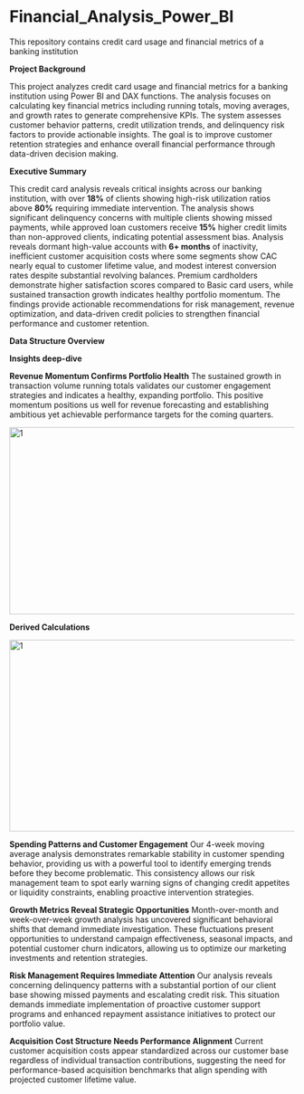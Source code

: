 # Financial_Analysis_Power_BI
This repository contains credit card usage and financial metrics of a banking institution 

**Project Background**

This project analyzes credit card usage and financial metrics for a banking institution using Power BI and DAX functions. The analysis focuses on calculating key financial metrics including running totals, moving averages, and growth rates to generate comprehensive KPIs. The system assesses customer behavior patterns, credit utilization trends, and delinquency risk factors to provide actionable insights. The goal is to improve customer retention strategies and enhance overall financial performance through data-driven decision making.

**Executive Summary**

This credit card analysis reveals critical insights across our banking institution, with over **18%** of clients showing high-risk utilization ratios above **80%** requiring immediate intervention. The analysis shows significant delinquency concerns with multiple clients showing missed payments, while approved loan customers receive **15%** higher credit limits than non-approved clients, indicating potential assessment bias. Analysis reveals dormant high-value accounts with **6+ months** of inactivity, inefficient customer acquisition costs where some segments show CAC nearly equal to customer lifetime value, and modest interest conversion rates despite substantial revolving balances. Premium cardholders demonstrate higher satisfaction scores compared to Basic card users, while sustained transaction growth indicates healthy portfolio momentum. The findings provide actionable recommendations for risk management, revenue optimization, and data-driven credit policies to strengthen financial performance and customer retention.

**Data Structure Overview**


**Insights deep-dive**

**Revenue Momentum Confirms Portfolio Health**
The sustained growth in transaction volume running totals validates our customer engagement strategies and indicates a healthy, expanding portfolio. This positive momentum positions us well for revenue forecasting and establishing ambitious yet achievable performance targets for the coming quarters.

<img width="584" height="331" alt="1" src="https://github.com/user-attachments/assets/782b3dd5-1d63-464e-b2c2-c0dc4fd019a4" />

**Derived Calculations** 

<img width="767" height="339" alt="1" src="https://github.com/user-attachments/assets/51acf490-0502-4838-95dc-d8e188b7260d" />


**Spending Patterns and Customer Engagement**
Our 4-week moving average analysis demonstrates remarkable stability in customer spending behavior, providing us with a powerful tool to identify emerging trends before they become problematic. This consistency allows our risk management team to spot early warning signs of changing credit appetites or liquidity constraints, enabling proactive intervention strategies.

**Growth Metrics Reveal Strategic Opportunities**
Month-over-month and week-over-week growth analysis has uncovered significant behavioral shifts that demand immediate investigation. These fluctuations present opportunities to understand campaign effectiveness, seasonal impacts, and potential customer churn indicators, allowing us to optimize our marketing investments and retention strategies.

**Risk Management Requires Immediate Attention**
Our analysis reveals concerning delinquency patterns with a substantial portion of our client base showing missed payments and escalating credit risk. This situation demands immediate implementation of proactive customer support programs and enhanced repayment assistance initiatives to protect our portfolio value.

**Acquisition Cost Structure Needs Performance Alignment**
Current customer acquisition costs appear standardized across our customer base regardless of individual transaction contributions, suggesting the need for performance-based acquisition benchmarks that align spending with projected customer lifetime value.


